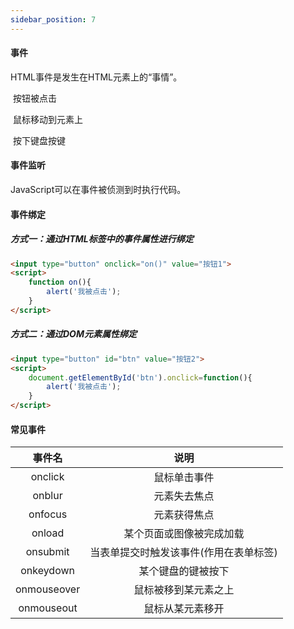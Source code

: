 ```yaml
---
sidebar_position: 7
---
```




#### 事件

HTML事件是发生在HTML元素上的“事情”。

​	按钮被点击

​	鼠标移动到元素上

​	按下键盘按键

#### 事件监听

JavaScript可以在事件被侦测到时执行代码。

#### 事件绑定

##### 方式一：通过HTML标签中的事件属性进行绑定

```html
<input type="button" onclick="on()" value="按钮1">
<script>
	function on(){
        alert('我被点击');
    }
</script>
```

##### 方式二：通过DOM元素属性绑定

```html
<input type="button" id="btn" value="按钮2">
<script>
	document.getElementById('btn').onclick=function(){
        alert('我被点击');
    }
</script>
```

#### 常见事件

|   事件名    |                  说明                  |
| :---------: | :------------------------------------: |
|   onclick   |              鼠标单击事件              |
|   onblur    |              元素失去焦点              |
|   onfocus   |              元素获得焦点              |
|   onload    |        某个页面或图像被完成加载        |
|  onsubmit   | 当表单提交时触发该事件(作用在表单标签) |
|  onkeydown  |           某个键盘的键被按下           |
| onmouseover |          鼠标被移到某元素之上          |
| onmouseout  |            鼠标从某元素移开            |

